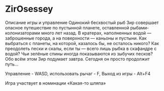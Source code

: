 # ZirOsessey

Описание игры и управление
Одинокий бесхвостый рыб Зир совершает опасное путешествие по пустынной планете, оставленной рыбами-колонизаторами много лет назад. В кратерах, наполненных водой — заброшенные города, а на поверхности — каньоны и пустыни. Как выбраться с планеты, на которой, казалось бы, не осталось никого? Как преодолеть пески и скалы, если ты — всего лишь рыбка в скафандре с водой? Чьи зелёные спины иногда показываются из зыбучих песков? Обо всём этом Зир подумает завтра. Сегодня он просто продолжит путь...



Управление - WASD, использовать рычаг - F, Выход из игры - Alt+F4

Игра участвует в номинации «Какая-то шляпа»
